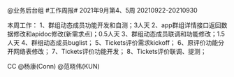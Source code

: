 @业务后台组 #工作周报#
2021年9月第4、5周 20210922-20210930

本周工作：
1、群组动态成员功能开发和自测；3人天
2、app群组详情接口返回数据修改和apidoc修改(新需求点)；0.5人天
3、群组动态成员联调和功能修改；1.5人天
4、群组动态成员buglist；
5、Tickets评价需求kickoff；
6、原评价功能分开网络表修改；
7、Tickets评价功能开发；
8、Tickets评价联调、提测；

CC @杨康(Conn) @范晓伟(KUN) 